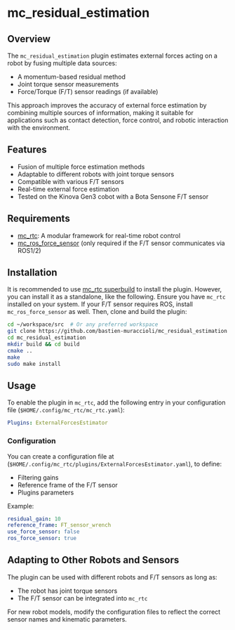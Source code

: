 # mc_residual_estimation

## Overview
The `mc_residual_estimation` plugin estimates external forces acting on a robot by fusing multiple data sources:
- A momentum-based residual method
- Joint torque sensor measurements
- Force/Torque (F/T) sensor readings (if available)

This approach improves the accuracy of external force estimation by combining multiple sources of information, making it suitable for applications such as contact detection, force control, and robotic interaction with the environment.

## Features
- Fusion of multiple force estimation methods
- Adaptable to different robots with joint torque sensors
- Compatible with various F/T sensors
- Real-time external force estimation
- Tested on the Kinova Gen3 cobot with a Bota Sensone F/T sensor

## Requirements
- [mc_rtc](https://github.com/jrl-umi3218/mc_rtc): A modular framework for real-time robot control
- [mc_ros_force_sensor](https://github.com/mathieu-celerier/mc_ros_force_sensor) (only required if the F/T sensor communicates via ROS1/2)

## Installation
It is recommended to use [mc_rtc superbuild](https://github.com/mc-rtc/mc-rtc-superbuild) to install the plugin. However, you can install it as a standalone, like the following.
Ensure you have `mc_rtc` installed on your system. If your F/T sensor requires ROS, install `mc_ros_force_sensor` as well. Then, clone and build the plugin:

```sh
cd ~/workspace/src  # Or any preferred workspace
git clone https://github.com/bastien-muraccioli/mc_residual_estimation
cd mc_residual_estimation
mkdir build && cd build
cmake ..
make
sudo make install
```

## Usage
To enable the plugin in `mc_rtc`, add the following entry in your configuration file (`$HOME/.config/mc_rtc/mc_rtc.yaml`):

```yaml
Plugins: ExternalForcesEstimator
```

### Configuration
You can create a configuration file at (`$HOME/.config/mc_rtc/plugins/ExternalForcesEstimator.yaml`), to define:
- Filtering gains
- Reference frame of the F/T sensor
- Plugins parameters

Example:
```yaml
residual_gain: 10
reference_frame: FT_sensor_wrench
use_force_sensor: false
ros_force_sensor: true
```

## Adapting to Other Robots and Sensors
The plugin can be used with different robots and F/T sensors as long as:
- The robot has joint torque sensors
- The F/T sensor can be integrated into `mc_rtc`

For new robot models, modify the configuration files to reflect the correct sensor names and kinematic parameters.
